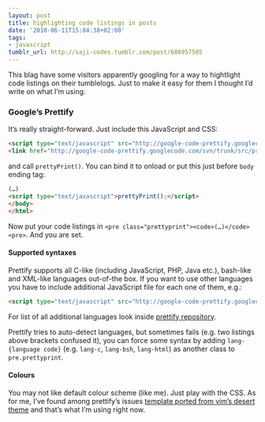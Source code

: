 ```yaml
---
layout: post
title: high­lighting code listings in posts
date: '2010-06-11T15:04:38+02:00'
tags:
- javascript
tumblr_url: http://saji-codes.tumblr.com/post/686957505
---
```


This blag have some visitors apparently googling for a way to hightlight code listings on their tumblelogs. Just to make it easy for them I thought I’d write on what I’m using.


### Google’s Prettify

It’s really straight-forward. Just include this JavaScript and CSS:

```html
<script type="text/javascript" src="http://google-code-prettify.googlecode.com/svn/trunk/src/prettify.js"></script>
<link href="http://google-code-prettify.googlecode.com/svn/trunk/src/prettify.css" type="text/css" rel="stylesheet" />
```

and call `prettyPrint()`. You can bind it to onload or put this just before `body` ending tag:

```html
(…)
<script type="text/javascript">prettyPrint();</script>
</body>
</html>
```

Now put your code listings in `<pre class="prettyprint"><code>(…)</code><pre>`. And you are set.


#### Supported syntaxes

Prettify supports all C-like (including JavaScript, PHP, Java etc.), bash-like and XML-like languages out-of-the box. If you want to use other languages you have to include additional JavaScript file for each one of them, e.g.:

```html
<script type="text/javascript" src="http://google-code-prettify.googlecode.com/svn/trunk/src/lang-css.js"></script>
```

For list of all additional languages look inside [prettify repository].

Prettify tries to auto-detect languages, but sometimes fails (e.g. two listings above brackets confused it), you can force some syntax by adding `lang-{language code}` (e.g. `lang-c`, `lang-bsh`, `lang-html`) as another class to `pre.prettyprint`.


#### Colours

You may not like default colour scheme (like me). Just play with the CSS. As for me, I’ve found among prettify’s issues [template ported from vim’s desert theme] and that’s what I’m using right now.



[prettify repository]: https://code.google.com/p/google-code-prettify/source/browse/#svn/trunk/src
[template ported from vim’s desert theme]: https://code.google.com/p/google-code-prettify/issues/attachmentText?id=80&aid=-3574296513792085083&name=desert.css&token=93ba61f401d816dbadae40571991a099
